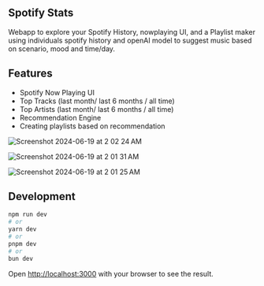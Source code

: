 ## Spotify Stats
Webapp to explore your Spotify History, nowplaying UI, and a Playlist maker using individuals spotify history and openAI model to suggest music based on scenario, mood and time/day.

## Features
- Spotify Now Playing UI
- Top Tracks (last month/ last 6 months / all time)
- Top Artists (last month/ last 6 months / all time)
- Recommendation Engine
- Creating playlists based on recommendation

![Screenshot 2024-06-19 at 2 02 24 AM](https://github.com/i3p9/roosterteeth-data-explorer/assets/8825262/c2a3ced1-b160-4e90-a4ce-20b356fa3267)

![Screenshot 2024-06-19 at 2 01 31 AM](https://github.com/i3p9/roosterteeth-data-explorer/assets/8825262/cecac205-2519-46cf-8df0-1a8fb0b367e1)

![Screenshot 2024-06-19 at 2 01 25 AM](https://github.com/i3p9/roosterteeth-data-explorer/assets/8825262/d0dc0507-6360-40c4-a635-43a7a1c61b33)


## Development

```bash
npm run dev
# or
yarn dev
# or
pnpm dev
# or
bun dev
```

Open [http://localhost:3000](http://localhost:3000) with your browser to see the result.
